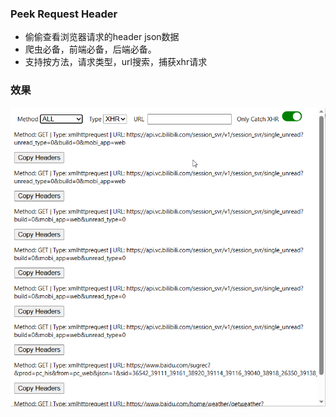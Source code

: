 ### Peek Request Header
- 偷偷查看浏览器请求的header json数据
- 爬虫必备，前端必备，后端必备。
- 支持按方法，请求类型，url搜索，捕获xhr请求


### 效果

![示例](/images/img.png)

